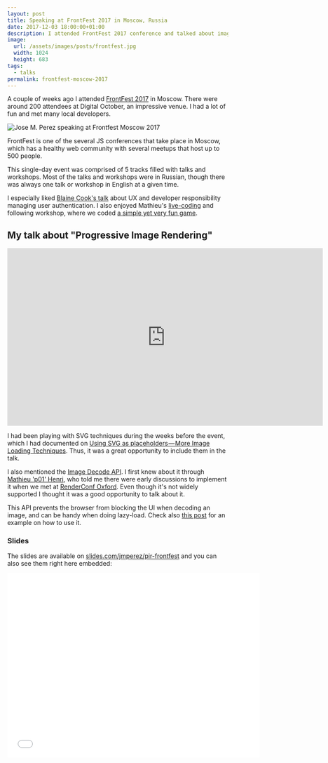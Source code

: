 ```yaml
---
layout: post
title: Speaking at FrontFest 2017 in Moscow, Russia
date: 2017-12-03 18:00:00+01:00
description: I attended FrontFest 2017 conference and talked about image performance, lazy-loading, placeholders and creative SVGs.
image:
  url: /assets/images/posts/frontfest.jpg
  width: 1024
  height: 683
tags:
  - talks
permalink: frontfest-moscow-2017
---
```


A couple of weeks ago I attended [FrontFest 2017](https://2017.frontfest.ru/) in Moscow. There were around 200 attendees at Digital October, an impressive venue. I had a lot of fun and met many local developers.

<img
    style="max-width:100%; border: 0"
    sizes="(max-width: 768px) 100vw, 684px"
    srcset="https://res.cloudinary.com/jmperez/image/upload/w_auto:100:400,f_auto/v1512318752/frontfest/frontfest-01.jpg 400w, https://res.cloudinary.com/jmperez/image/upload/w_auto:100:800,f_auto/v1512318752/frontfest/frontfest-01.jpg 800w, https://res.cloudinary.com/jmperez/image/upload/w_auto:100:1200,f_auto/v1512318752/frontfest/frontfest-01.jpg 1200w, https://res.cloudinary.com/jmperez/image/upload/w_auto:100:1400,f_auto/v1512318752/frontfest/frontfest-01.jpg 1400w"
    src="https://res.cloudinary.com/jmperez/image/upload/w_auto:100:684,f_auto/v1512318752/frontfest/frontfest-01.jpg"
    alt="Jose M. Perez speaking at Frontfest Moscow 2017" />

<!-- more -->

FrontFest is one of the several JS conferences that take place in Moscow, which has a healthy web community with several meetups that host up to 500 people.

This single-day event was comprised of 5 tracks filled with talks and workshops. Most of the talks and workshops were in Russian, though there was always one talk or workshop in English at a given time.

I especially liked [Blaine Cook's talk](https://2017.frontfest.ru/lecture/3/) about UX and developer responsibility managing user authentication. I also enjoyed Mathieu's [live-coding](https://2017.frontfest.ru/lecture/15/) and following workshop, where we coded [a simple yet very fun game](https://github.com/p01/twinStickShooter).

## My talk about "Progressive Image Rendering"

<div class="videoWrapper">
  <iframe width="720" height="405" src="https://www.youtube.com/embed/rmq1iEKsmBc" frameborder="0" allowfullscreen></iframe>
</div>

I had been playing with SVG techniques during the weeks before the event, which I had documented on [Using SVG as placeholders — More Image Loading Techniques](/svg-placeholders/). Thus, it was a great opportunity to include them in the talk.

I also mentioned the [Image Decode API](https://www.chromestatus.com/feature/5637156160667648). I first knew about it through [Mathieu 'p01' Henri](https://twitter.com/p01/), who told me there were early discussions to implement it when we met at [RenderConf Oxford](/render-conf-oxford-2017/). Even though it's not widely supported I thought it was a good opportunity to talk about it.

This API prevents the browser from blocking the UI when decoding an image, and can be handy when doing lazy-load. Check also [this post](https://medium.com/dailyjs/image-loading-with-image-decode-b03652e7d2d2) for an example on how to use it.



### Slides
The slides are available on [slides.com/jmperez/pir-frontfest](https://slides.com/jmperez/pir-frontfest) and you can also see them right here embedded:

<div class="videoWrapper">
<iframe src="//slides.com/jmperez/pir-frontfest/embed" width="576" height="420" scrolling="no" frameborder="0" webkitallowfullscreen mozallowfullscreen allowfullscreen></iframe>
</div>
